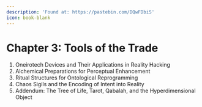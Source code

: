 ```yaml
---
description: 'Found at: https://pastebin.com/DQwFDbiS'
icon: book-blank
---
```


# Chapter 3: Tools of the Trade

1. Oneirotech Devices and Their Applications in Reality Hacking
2. Alchemical Preparations for Perceptual Enhancement
3. Ritual Structures for Ontological Reprogramming
4. Chaos Sigils and the Encoding of Intent into Reality
5. Addendum: The Tree of Life, Tarot, Qabalah, and the Hyperdimensional Object
